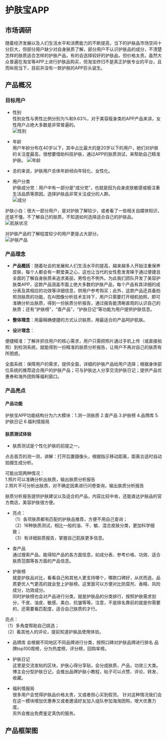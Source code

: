 # 护肤宝APP

##  市场调研

随着经济发展以及人们生活水平和消费能力的不断提高，当下的护肤品市场空间十分巨大，但部分用户缺少对自身肤质了解，部分用户不认识护肤品的成分，不清楚怎样的肤质适合怎样的护肤产品，有的会选择较好的护肤品，但价格太贵。虽然大众普遍在淘宝等APP上进行护肤品购买，但淘宝终归不是真正护肤专业的平台，且而纵观当下，目前并没有一款护肤的APP巨头诞生。   

##  产品概况    
    

###  目标用户    
-  性别  
性别女性与男性比例分别为%和9.63%，对于美容瘦身类的APP产品来讲，女性用户占绝大多数是非常普遍的。   
![性别](https://images.gitee.com/uploads/images/2019/1211/223714_cd7e591f_1648172.png "屏幕截图.png")    

-  年龄     
用户年龄分布在40岁以下，其中占比最大的是20岁以下的用户，她们对护肤的关注度最高，很想要借助科技护肤，通过APP的肤质测试，来帮助自己精准护肤。
![年龄](https://images.gitee.com/uploads/images/2019/1211/223747_e9ed88a7_1648172.png "屏幕截图.png")      
     

-  总的来说，护肤用户总体年龄倾向年轻化、女性化。 

-  用户分类    
护肤成分党：用户中有一部分是“成分党”，也就是因为自身皮肤敏感或极注重生活品质等原因，选择护肤品非常关注成分的人群。    
![成分](https://images.gitee.com/uploads/images/2019/1211/224643_5eba0ef7_1648172.png "屏幕截图.png")     
    
护肤小白：很大一部分用户，是对护肤了解较少，或者看了一些相关自媒体知识，还是不懂。不了解自己的肤质，不知道如何选择适合自己的护肤品。    
![肌肤状况](https://images.gitee.com/uploads/images/2019/1211/224826_a9131b99_1648172.png "屏幕截图.png")    
    

对护肤产品的了解程度较少的用户更是占大部分。    
![护肤产品](https://images.gitee.com/uploads/images/2019/1211/225008_d6c00b72_1648172.png "屏幕截图.png")    




###  产品理念    
    

- **产品概括**：随着社会的发展和人们生活水平的提高，越来越多人开始注重保养皮肤，每个人都会有一颗爱美之心，这也让当代的女性愈发青睐于通过便捷且全面的了解自身肤质来追求美丽，男性也不例外。为此我们团队开发了美容护肤类APP，这款产品涵盖市面上绝大多数的护肤产品，每个产品有其详细的成分表及其相应的功效等详细信息，供用户参考购买；此外，这款产品还具备拍照测肤质的功能，在AI图像分析技术支持下，用户只需要打开相机拍照，即可准确分析出肤质，得到一份肤质分析报告，通过报告能清晰直观的认识自己的肤质；还有“护肤榜”，“查产品”，“护肤日记”等功能为用户提供护肤信息。

- **整体理念**：用最精确便捷的方式认识肤质，用最适合的产品呵护肌肤。

- **设计理念**：

便捷精准：了解并抓住用户的核心需求，用户只需把照片通过手机上传（或直接拍照）到检测系统，就能得到一份精准的肤质分析报告，让用户不再对自己的肤质有所困惑。

全面系统：保障用户的需求，提供全面，详细的护肤产品给用户选择；根据身体部位系统的推荐适合用户的护肤产品；可与护肤达人分享交流护肤日记；提供产品优惠券和海外团购等福利窗口。



###  产品亮点    
    

####  产品功能    
护肤宝APP功能结构分为六大模块：1.测一测肤质 2.查产品 3.护肤榜 4.品牌库 5.护肤日记  6.福利情报局    
    
####  肤质测试体验    
-  肤质测试是个性化护肤的前提之一。    
    
点击首页的测一测，讲解：打开后置摄像头，根据指示移动距离，距离合适时自动拍摄生成分析。    
    
可能出现两种情况：    
1.照片可以准确分析出肤质，输出肤质分析报告    
2.照片不可分析出肤质，对不确定因素进行问卷查询，输出肤质分析报告    
       
肤质分析报告提供护肤建议以及适合的产品，内容比较中肯，还能直达护肤品的官方商店，美容护肤很方便。   
    
-  亮点：    
（1）各项肤质都有匹配的护肤品推荐，方便不用自己查询；    
（2）16种肤质测试，相比一般的油、干、敏、混合皮肤分类，更加科学细致；    
（3）有详细肤质报告，掌握自己肌肤更多信息。    

  

-  查产品    
通过搜索产品，能得知产品的各方面信息，如成分表、参考价格、功效、适合肤质范围等各方面的产品信息。   

-  护肤榜     
就是护肤品对比，看看自己和其他人更支持哪个，哪款口碑好，从优而选，品质更优人气更高的就会登上护肤榜。这里面可以方便对比防腐剂、香精、风险成分，功效成分。    
同时护肤榜也会对产品进行分类，就是护肤品的分类排行，按照护肤需求划分，干皮、油皮、敏感、美白、抗皱等等。注意，不是排名靠前的就是你需要的，还需要看匹配度，适合自己肤质的才行。   

亮点：    
（1）多角度帮助自己挑选；    
（2）看其他人的评论，提前知道护肤品使用体验。    
    
-  品牌库
会根据不同地区不同品牌进行分类，按照口碑对护肤品牌进行排名 品牌top100周榜，分为热度榜，评分榜，回购率榜。   

   
-  护肤日记   
这里是交流发帖的区块，护肤心得分享贴，会分成肤质，产品，功效三大类。博主会分型护肤日记，会推出品牌护肤小教程，帖子可以点赞、评论、转发、收藏。

-  福利情报局   
很多用户会觉得护肤品价格太贵，又或者担心买到假货。
针对这种情况我们会在这一模块增加优惠券又或者邀请好友加入组队参加海淘团购，增大优惠力度。    
另外会推出免费鉴定真伪的服务。



##  产品框架图




